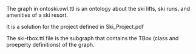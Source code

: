 The graph in ontoski.owl.ttl is an ontology about the ski lifts, ski runs, and amenities of a ski resort.

It is a solution for the project defined in Ski_Project.pdf

The ski-tbox.ttl file is the subgraph that contains the TBox (class and proeperty definitions) of the graph.


